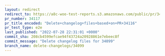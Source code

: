 ```yaml
---
layout: redirect
redirect_to: https://a8c-woo-test-reports.s3.amazonaws.com/public/pr/34117/e2e/index.html
pr_number: 34117
pr_title_encoded: "Delete+changelog+files+based+on+PR+34116"
pr_test_type: e2e
last_published: "2022-07-28 22:31:01 +0000"
commit_sha: 208cb4599efcae94f43724a20928861e7ebeec8f
commit_message: "Delete changelog files for 34099"
branch_name: delete-changelogs/34099
---
```

